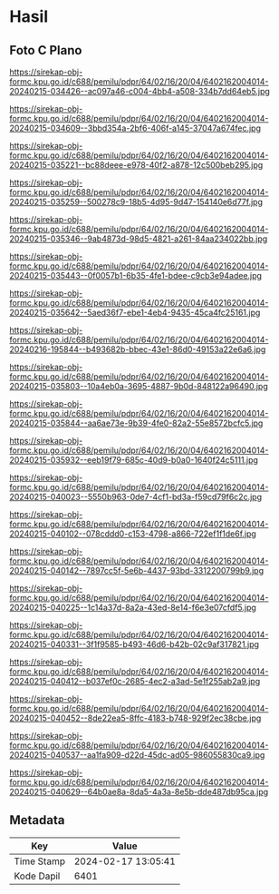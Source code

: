 # Hasil

## Foto C Plano

https://sirekap-obj-formc.kpu.go.id/c688/pemilu/pdpr/64/02/16/20/04/6402162004014-20240215-034426--ac097a46-c004-4bb4-a508-334b7dd64eb5.jpg

https://sirekap-obj-formc.kpu.go.id/c688/pemilu/pdpr/64/02/16/20/04/6402162004014-20240215-034609--3bbd354a-2bf6-406f-a145-37047a674fec.jpg

https://sirekap-obj-formc.kpu.go.id/c688/pemilu/pdpr/64/02/16/20/04/6402162004014-20240215-035221--bc88deee-e978-40f2-a878-12c500beb295.jpg

https://sirekap-obj-formc.kpu.go.id/c688/pemilu/pdpr/64/02/16/20/04/6402162004014-20240215-035259--500278c9-18b5-4d95-9d47-154140e6d77f.jpg

https://sirekap-obj-formc.kpu.go.id/c688/pemilu/pdpr/64/02/16/20/04/6402162004014-20240215-035346--9ab4873d-98d5-4821-a261-84aa234022bb.jpg

https://sirekap-obj-formc.kpu.go.id/c688/pemilu/pdpr/64/02/16/20/04/6402162004014-20240215-035443--0f0057b1-6b35-4fe1-bdee-c9cb3e94adee.jpg

https://sirekap-obj-formc.kpu.go.id/c688/pemilu/pdpr/64/02/16/20/04/6402162004014-20240215-035642--5aed36f7-ebe1-4eb4-9435-45ca4fc25161.jpg

https://sirekap-obj-formc.kpu.go.id/c688/pemilu/pdpr/64/02/16/20/04/6402162004014-20240216-195844--b493682b-bbec-43e1-86d0-49153a22e6a6.jpg

https://sirekap-obj-formc.kpu.go.id/c688/pemilu/pdpr/64/02/16/20/04/6402162004014-20240215-035803--10a4eb0a-3695-4887-9b0d-848122a96490.jpg

https://sirekap-obj-formc.kpu.go.id/c688/pemilu/pdpr/64/02/16/20/04/6402162004014-20240215-035844--aa6ae73e-9b39-4fe0-82a2-55e8572bcfc5.jpg

https://sirekap-obj-formc.kpu.go.id/c688/pemilu/pdpr/64/02/16/20/04/6402162004014-20240215-035932--eeb19f79-685c-40d9-b0a0-1640f24c5111.jpg

https://sirekap-obj-formc.kpu.go.id/c688/pemilu/pdpr/64/02/16/20/04/6402162004014-20240215-040023--5550b963-0de7-4cf1-bd3a-f59cd79f6c2c.jpg

https://sirekap-obj-formc.kpu.go.id/c688/pemilu/pdpr/64/02/16/20/04/6402162004014-20240215-040102--078cddd0-c153-4798-a866-722ef1f1de6f.jpg

https://sirekap-obj-formc.kpu.go.id/c688/pemilu/pdpr/64/02/16/20/04/6402162004014-20240215-040142--7897cc5f-5e6b-4437-93bd-3312200799b9.jpg

https://sirekap-obj-formc.kpu.go.id/c688/pemilu/pdpr/64/02/16/20/04/6402162004014-20240215-040225--1c14a37d-8a2a-43ed-8e14-f6e3e07cfdf5.jpg

https://sirekap-obj-formc.kpu.go.id/c688/pemilu/pdpr/64/02/16/20/04/6402162004014-20240215-040331--3f1f9585-b493-46d6-b42b-02c9af317821.jpg

https://sirekap-obj-formc.kpu.go.id/c688/pemilu/pdpr/64/02/16/20/04/6402162004014-20240215-040412--b037ef0c-2685-4ec2-a3ad-5e1f255ab2a9.jpg

https://sirekap-obj-formc.kpu.go.id/c688/pemilu/pdpr/64/02/16/20/04/6402162004014-20240215-040452--8de22ea5-8ffc-4183-b748-929f2ec38cbe.jpg

https://sirekap-obj-formc.kpu.go.id/c688/pemilu/pdpr/64/02/16/20/04/6402162004014-20240215-040537--aa1fa909-d22d-45dc-ad05-986055830ca9.jpg

https://sirekap-obj-formc.kpu.go.id/c688/pemilu/pdpr/64/02/16/20/04/6402162004014-20240215-040629--64b0ae8a-8da5-4a3a-8e5b-dde487db95ca.jpg


## Metadata

| Key        | Value               |
| ---------- | ------------------- |
| Time Stamp | 2024-02-17 13:05:41 |
| Kode Dapil | 6401                |



